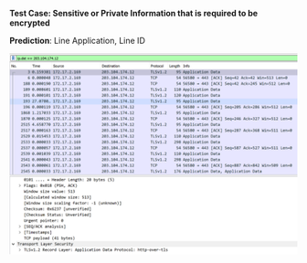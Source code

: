 **Test Case: Sensitive or Private Information that is required to be encrypted**

**Prediction**: Line Application, Line ID


![GitHub Logo](pic/encrypt.PNG)
